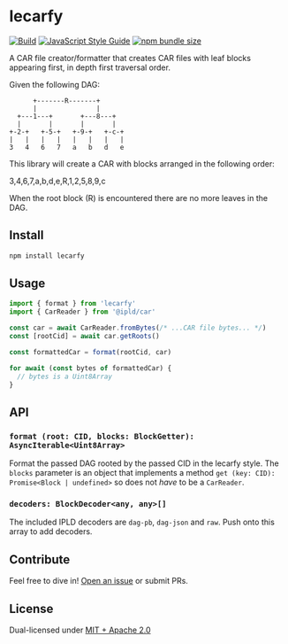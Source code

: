 # lecarfy

[![Build](https://github.com/alanshaw/lecarfy/actions/workflows/main.yml/badge.svg)](https://github.com/alanshaw/lecarfy/actions/workflows/main.yml)
[![JavaScript Style Guide](https://img.shields.io/badge/code_style-standard-brightgreen.svg)](https://standardjs.com)
[![npm bundle size](https://img.shields.io/bundlephobia/minzip/lecarfy)](https://bundlephobia.com/package/lecarfy)

A CAR file creator/formatter that creates CAR files with leaf blocks appearing first, in depth first traversal order.

Given the following DAG:

```
      +-------R-------+
      |               |
  +---1---+       +---8---+
  |       |       |       |
+-2-+   +-5-+   +-9-+   +-c-+
|   |   |   |   |   |   |   |
3   4   6   7   a   b   d   e
```

This library will create a CAR with blocks arranged in the following order:

3,4,6,7,a,b,d,e,R,1,2,5,8,9,c

When the root block (R) is encountered there are no more leaves in the DAG.

## Install

```sh
npm install lecarfy
```

## Usage

```js
import { format } from 'lecarfy'
import { CarReader } from '@ipld/car'

const car = await CarReader.fromBytes(/* ...CAR file bytes... */)
const [rootCid] = await car.getRoots()

const formattedCar = format(rootCid, car)

for await (const bytes of formattedCar) {
  // bytes is a Uint8Array
}
```

## API

### `format (root: CID, blocks: BlockGetter): AsyncIterable<Uint8Array>`

Format the passed DAG rooted by the passed CID in the lecarfy style. The `blocks` parameter is an object that implements a method `get (key: CID): Promise<Block | undefined>` so does not _have_ to be a `CarReader`.

### `decoders: BlockDecoder<any, any>[]`

The included IPLD decoders are `dag-pb`, `dag-json` and `raw`. Push onto this array to add decoders.

## Contribute

Feel free to dive in! [Open an issue](https://github.com/alanshaw/lecarfy/issues/new) or submit PRs.

## License

Dual-licensed under [MIT + Apache 2.0](https://github.com/alanshaw/lecarfy/blob/main/LICENSE.md)
